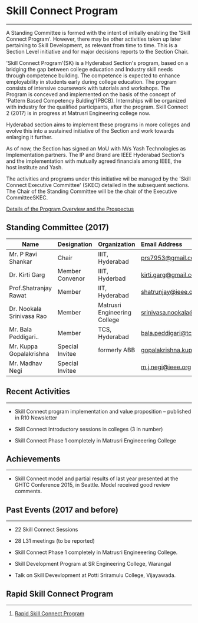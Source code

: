# Skill Connect Program
---

A Standing Committee is formed with the intent of initially enabling the 'Skill Connect Program'. However, there may be other activities taken up later pertaining to Skill Development, as relevant from time to time. This is a Section Level initiative and for major decisions reports to the Section Chair.

'Skill Connect Program'(SK) is a Hyderabad Section's program, based on a bridging the gap between college education and Industry skill needs through competence building.  The competence is expected to enhance employability in students early during college education. The program consists of intensive coursework with tutorials and workshops. The Program is conceved and implemented on the basis of the concept of  'Pattern Based Competency Bulding'(PBCB).  Internships will be organized with industry for the qualified participants, after the program.  Skill Connect 2 (2017) is in progress at Matrusri Engineering college now.

Hyderabad section aims to implement these programs in more colleges and evolve this into a sustained initiative of the Section and work towards enlarging it further.

As of now, the Section has signed an MoU with M/s Yash Technologies as Implementation partners. The IP and Brand are IEEE Hyderabad Section's and the implementation  with mutually agreed financials among IEEE, the host institute and Yash.

The activities and programs under this initiative wil be managed by the 'Skill Connect Executive Committee' (SKEC) detailed in the subsequent sections. The Chair of the Standing Committee will be the chair of the Executive CommitteeSKEC.

[Details of the Program Overview and the Prospectus](https://drive.google.com/file/d/12rHXxR-g7Wq27HCsgPrYz8_4FQX5gQkd/view?usp=sharing)

## Standing Committee (2017)

| Name                      | Designation     | Organization                 | Email Address                     |
| ------------------------- | :-------------- | :--------------------------- | :-------------------------------- |
| Mr. P Ravi Shankar        | Chair           | IIIT, Hyderabad              | prs7953@gmail.com                 |
| Dr. Kirti Garg            | Member Convenor | IIIT, Hyderbad               | kirti.garg@gmail.com              |
| Prof.Shatranjay Rawat     | Member          | IIT, Hyderabad               | shatrunjay@ieee.org               |
| Dr. Nookala Srinivasa Rao | Member          | Matrusri Engineering College | srinivasa.nookala@gmail.com       |
| Mr. Bala Peddigari..      | Member          | TCS, Hyderabad               | bala.peddigari@tcs.com            |
| Mr. Kuppa Gopalakrishna   | Special Invitee | formerly ABB                 | gopalakrishna.kuppa.2005@ieee.org |
| Mr. Madhav Negi           | Special Invitee |                              | m.j.negi@ieee.org                 |

## Recent Activities
---

- Skill Connect program implementation and value proposition  – published in R10 Newsletter

- Skill Connect Introductory sessions in colleges (3 in number)

- Skill Connect Phase 1 completely in Matrusri Engineeering College

## Achievements
---

- Skill Connect model and partial results of  last year presented at the GHTC Conference 2015, in Seattle. Model received good review comments.

## Past Events (2017 and before)
---

- 22  Skill Connect Sessions

- 28 L31 meetings (to be reported)

- Skill Connect Phase 1 completely in Matrusri Engineeering College.

- Skill Development Program at SR Engineering College, Warangal

- Talk on Skill Devevlopment at Potti Sriramulu College, Vijayawada.

## Rapid Skill Connect Program
---

1. [Rapid Skill Connect Program](/user/docs/flagship-programs/RapidSkillConnectforColleges.pdf)